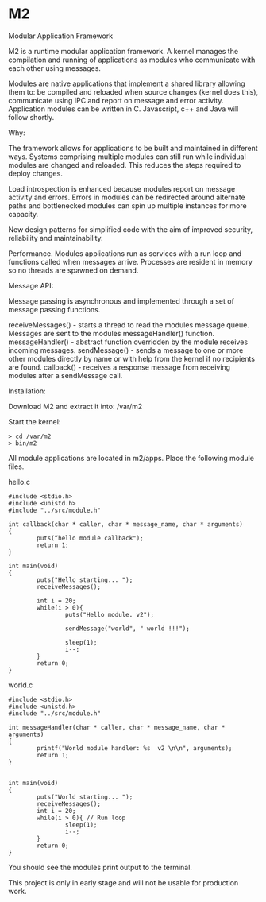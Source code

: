 M2
==

Modular Application Framework


M2 is a runtime modular application framework. A kernel manages the compilation and running of applications as modules who communicate with each other using messages.

Modules are native applications that implement a shared library allowing them to: be compiled and reloaded when source changes (kernel does this), communicate using IPC and report on message and error activity. Application modules can be written in C. Javascript, c++ and Java will follow shortly.

Why:

The framework allows for applications to be built and maintained in different ways.
Systems comprising multiple modules can still run while individual modules are changed and reloaded. This reduces the steps required to deploy changes.

Load introspection is enhanced because modules report on message activity and errors. Errors in modules can be redirected around alternate paths and bottlenecked modules can spin up multiple instances for more capacity.

New design patterns for simplified code with the aim of improved security, reliability and maintainability.

Performance. Modules applications run as services with a run loop and functions called when messages arrive. Processes are resident in memory so no threads are spawned on demand.


Message API:

Message passing is asynchronous and implemented through a set of message passing functions.

receiveMessages() - starts a thread to read the modules message queue. Messages are sent to the modules messageHandler() function.
messageHandler() - abstract function overridden by the module receives incoming messages.
sendMessage() - sends a message to one or more other modules directly by name or with help from the kernel if no recipients are found.
callback() - receives a response message from receiving modules after a sendMessage call.


Installation:

Download M2 and extract it into: /var/m2

Start the kernel:
```
> cd /var/m2
> bin/m2
```

All module applications are located in m2/apps. Place the following module files.

hello.c
```
#include <stdio.h>
#include <unistd.h>
#include "../src/module.h"

int callback(char * caller, char * message_name, char * arguments)
{
        puts(“hello module callback");
        return 1;
}

int main(void)
{
        puts("Hello starting... ");
        receiveMessages();

        int i = 20;
        while(i > 0){
                puts("Hello module. v2");

                sendMessage("world", " world !!!");

                sleep(1);
                i--;
        }
        return 0;
}
```

world.c
```
#include <stdio.h>
#include <unistd.h>
#include "../src/module.h"

int messageHandler(char * caller, char * message_name, char * arguments)
{
        printf("World module handler: %s  v2 \n\n", arguments);
        return 1;
}


int main(void)
{
        puts("World starting... ");
        receiveMessages();
        int i = 20;
        while(i > 0){ // Run loop
                sleep(1);
                i--;
        }
        return 0;
}
```

You should see the modules print output to the terminal.


This project is only in early stage and will not be usable for production work. 
